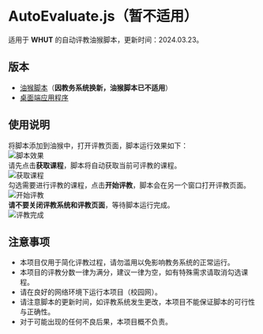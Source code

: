 # AutoEvaluate.js（暂不适用）
适用于 **WHUT** 的自动评教油猴脚本，更新时间：2024.03.23。
## 版本
* [油猴脚本](https://github.com/Mobiusp/AutoEvaluate.js)（**因教务系统换新，油猴脚本已不适用**）
* [桌面端应用程序](https://github.com/Mobiusp/AutoEvaluate)
## 使用说明
 将脚本添加到油猴中，打开评教页面，脚本运行效果如下：<br>
![脚本效果](https://github.com/Mobiusp/AutoEvaluate.js/blob/main/images/js1.png "脚本效果")<br>
请先点击**获取课程**，脚本将自动获取当前可评教的课程。 <br>
![获取课程](https://github.com/Mobiusp/AutoEvaluate.js/blob/main/images/js3.png "获取课程")<br>
勾选需要进行评教的课程，点击**开始评教**，脚本会在另一个窗口打开评教页面。 <br>
![开始评教](https://github.com/Mobiusp/AutoEvaluate.js/blob/main/images/js4.png "开始评教")<br>
**请不要关闭评教系统和评教页面**，等待脚本运行完成。 <br>
![评教完成](https://github.com/Mobiusp/AutoEvaluate.js/blob/main/images/js5.png "评教完成")
## 注意事项
* 本项目仅用于简化评教过程，请勿滥用以免影响教务系统的正常运行。
* 本项目的评教分数一律为满分，建议一律为空，如有特殊需求请取消勾选课程。
* 请在良好的网络环境下运行本项目（校园网）。
* 请注意脚本的更新时间，如评教系统发生更改，本项目不能保证脚本的可行性与正确性。
* 对于可能出现的任何不良后果，本项目概不负责。
